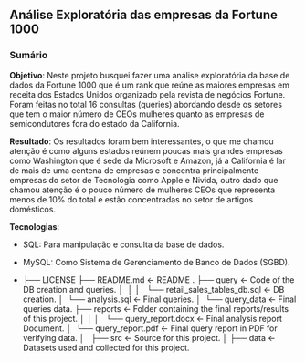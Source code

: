 ## Análise Exploratória das empresas da Fortune 1000

### Sumário
**Objetivo**: Neste projeto busquei fazer uma análise exploratória da base de dados da Fortune 1000 que é um rank que reúne as maiores empresas em receita dos Estados Unidos organizado pela revista de negócios Fortune. Foram feitas no total 16 consultas (queries) abordando desde os setores que tem o maior número de CEOs mulheres quanto as empresas de semicondutores fora do estado da California. 

**Resultado**: Os resultados foram bem interessantes, o que me chamou atenção é como alguns estados reúnem poucas mais grandes empresas como Washington que é sede da Microsoft e Amazon, já a California é lar de mais de uma centena de empresas e concentra principalmente empresas do setor de Tecnologia como Apple e Nivida, outro dado que chamou atenção é o pouco número de mulheres CEOs que representa menos de 10% do total e estão concentradas no setor de artigos domésticos. 

**Tecnologias**: 
- SQL: Para manipulação e consulta da base de dados.
- MySQL: Como Sistema de Gerenciamento de Banco de Dados (SGBD).

- ├── LICENSE
├── README.md          <- README .
├── query              <- Code of the DB creation and queries.
│   │
│   └── retail_sales_tables_db.sql       <- DB creation.
│   └── analysis.sql                     <- Final queries.
│   └── query_data                       <- Final queries data.
├── reports            <- Folder containing the final reports/results of this project.
│   │
│   └── query_report.docx        <- Final analysis report Document.
│   └── query_report.pdf         <- Final query report in PDF for verifying data.
│   
├── src                <- Source for this project.
    │
    ├── data           <- Datasets used and collected for this project.
